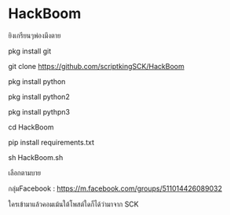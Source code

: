 # HackBoom
ยิงเกรียนๆพ่องมึงตาย


pkg install git

git clone https://github.com/scriptkingSCK/HackBoom

pkg install python


pkg install python2


pkg install pythpn3 



cd HackBoom


pip  install requirements.txt



sh HackBoom.sh

เลือกตามบาย


กลุ่มFacebook : https://m.facebook.com/groups/511014426089032


ใครเข้ามาแล้วคอมเม้นใต้โพสต์ใดก็ได้ว่ามาจาก SCK
